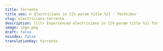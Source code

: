 ```yaml
---
title: Torrente
title_seo: ᐅ Electricians in {{% param title %}} - Technimur
slug: electricians-torrente
description: llll➤ Experienced electricians in {{% param title %}} for all your electrical needs. Fast, efficient and reliable service ✅ Contact us!
image: logo.png
draft: false
noindex: false
translationKey: torrente
---
```

